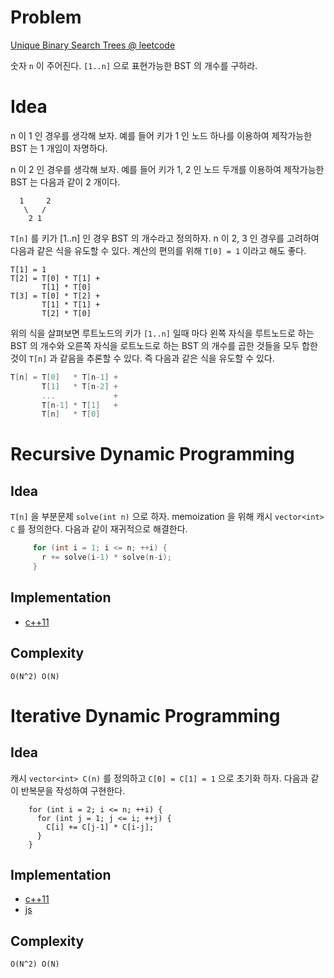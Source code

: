 # Problem

[Unique Binary Search Trees @ leetcode](https://leetcode.com/problems/unique-binary-search-trees/description/)

숫자 `n` 이 주어진다. `[1..n]` 으로 표현가능한 BST 의 개수를 구하라.

# Idea

n 이 1 인 경우를 생각해 보자. 예를 들어 키가 1 인 노드 하나를 이용하여
제작가능한 BST 는 1 개임이 자명하다.

n 이 2 인 경우를 생각해 보자. 예를 들어 키가 1, 2 인 노드 두개를
이용하여 제작가능한 BST 는 다음과 같이 2 개이다.

```
  1     2
   \   /  
    2 1
```

`T[n]` 를 키가 [1..n] 인 경우 BST 의 개수라고 정의하자. n 이 2, 3 인
경우를 고려하여 다음과 같은 식을 유도할 수 있다. 계산의 편의를 위해
`T[0] = 1` 이라고 해도 좋다.

```
T[1] = 1
T[2] = T[0] * T[1] + 
       T[1] * T[0]
T[3] = T[0] * T[2] +
       T[1] * T[1] +
       T[2] * T[0]
```

위의 식을 살펴보면 루트노드의 키가 `[1..n]` 일때 마다 왼쪽 자식을
루트노드로 하는 BST 의 개수와 오른쪽 자식을 로트노드로 하는 BST 의
개수를 곱한 것들을 모두 합한 것이 `T[n]` 과 같음을 추론할 수 있다. 즉
다음과 같은 식을 유도할 수 있다.

```cpp
T[n] = T[0]   * T[n-1] + 
       T[1]   * T[n-2] +
       ...             +
       T[n-1] * T[1]   +
       T[n]   * T[0]
```

# Recursive Dynamic Programming

## Idea

`T[n]` 을 부분문제 `solve(int n)` 으로 하자. memoization 을 위해 캐시
`vector<int> C` 를 정의한다. 다음과 같이 재귀적으로 해결한다.

```cpp
     for (int i = 1; i <= n; ++i) {
       r += solve(i-1) * solve(n-i);
     }
```

## Implementation

* [c++11](b.cpp)

## Complexity

```
O(N^2) O(N)
```

# Iterative Dynamic Programming

## Idea

캐시 `vector<int> C(n)` 를 정의하고 `C[0] = C[1] = 1` 으로 초기화
하자. 다음과 같이 반복문을 작성하여 구현한다.

```
    for (int i = 2; i <= n; ++i) {
      for (int j = 1; j <= i; ++j) {
        C[i] += C[j-1] * C[i-j];
      }
    }
```

## Implementation

* [c++11](a.cpp)
* [js](a.js)

## Complexity

```
O(N^2) O(N)
```
